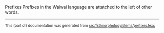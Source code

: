 Prefixes
Prefixes in the Waiwai language are attatched to the left of other words.

* * *

<small>This (part of) documentation was generated from [src/fst/morphology/stems/prefixes.lexc](https://github.com/giellalt/lang-waw/blob/main/src/fst/morphology/stems/prefixes.lexc)</small>
